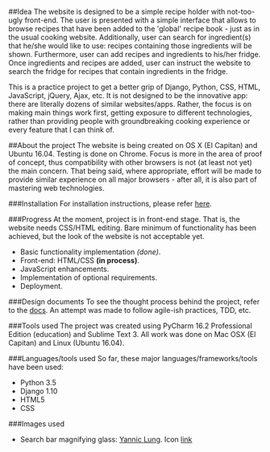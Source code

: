 ##Idea
The website is designed to be a simple recipe holder with not-too-ugly 
front-end. The user is presented with a simple interface that allows to 
browse recipes that have been added to the 'global' recipe book - just 
as in the usual cooking website. Additionally, user can search for 
ingredient(s) that he/she would like to use: recipes containing those 
ingredients will be shown. Furthermore, user can add recipes and ingredients
to his/her fridge. Once ingredients and recipes are added, user can instruct
the website to search the fridge for recipes that contain ingredients in the 
fridge. 

This is a practice project to get a better grip of Django, Python, CSS, HTML, 
JavaScript, jQuery, Ajax, etc. It is not designed to be the innovative app: 
there are literally dozens of similar websites/apps. Rather, the focus is on 
making main things work first, getting exposure to different technologies, 
rather than providing people with groundbreaking cooking experience or every 
feature that I can think of. 

##About the project
The website is being created on OS X (El Capitan) and Ubuntu 16.04. Testing
is done on Chrome. Focus is more in the area of proof of concept, thus 
compatibility with other browsers is not (at least not yet) the main concern.
That being said, where appropriate, effort will be made to provide similar 
experience on all major browsers - after all, it is also part of mastering web 
technologies. 

###Installation
For installation instructions, please refer 
[here](../../tree/master/docs/installation.md).

###Progress
At the moment, project is in front-end stage. That is, the website needs 
CSS/HTML editing. Bare minimum of functionality has been achieved, but the 
look of the website is not acceptable yet.
   
   - Basic functionality implementation _(done)_.
   - Front-end: HTML/CSS __(in process)__.
   - JavaScript enhancements.
   - Implementation of optional requirements.
   - Deployment.

###Design documents 
To see the thought process behind the project, refer to the 
[docs](../../tree/master/docs). An attempt was made to follow agile-ish
practices, TDD, etc.

###Tools used
The project was created using PyCharm 16.2 Professional Edition 
(education) and Sublime Text 3. All work was done on Mac OSX (El 
Capitan) and Linux (Ubuntu 16.04).

###Languages/tools used
So far, these major languages/frameworks/tools have been used:
- Python 3.5
- Django 1.10
- HTML5
- CSS


###Images used
- Search bar magnifying glass: [Yannic Lung](https://www.iconfinder.com/yanlu). 
Icon [link](https://www.iconfinder.com/icons/314478/search_icon#size=24)
